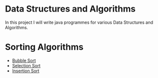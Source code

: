 # Data Structures and Algorithms
In this project I will write java programmes for various Data Structures and Algorithms.

# Sorting Algorithms
- [Bubble Sort](https://github.com/alapanme/Data-Structures-and-Algorithms/blob/master/src/com/alapan/dsalgo/sort/bubbleSort.java)
- [Selection Sort](https://github.com/alapanme/Data-Structures-and-Algorithms/blob/master/src/com/alapan/dsalgo/sort/selectionSort.java)
- [Insertion Sort](https://github.com/alapanme/Data-Structures-and-Algorithms/blob/master/src/com/alapan/dsalgo/sort/insertionSort.java)
